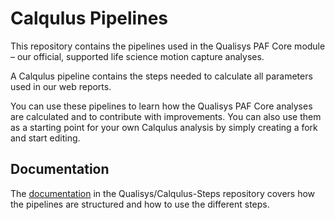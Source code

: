 # Calqulus Pipelines

This repository contains the pipelines used in the Qualisys PAF Core module – our official, supported life science motion capture analyses.

A Calqulus pipeline contains the steps needed to calculate all parameters used in our web reports. 

You can use these pipelines to learn how the Qualisys PAF Core analyses are calculated and to contribute with improvements. You can also use them as a starting point for your own Calqulus analysis by simply creating a fork and start editing.

## Documentation

The [documentation](https://github.com/qualisys/Calqulus-Steps/blob/main/docs/index.md) in the Qualisys/Calqulus-Steps repository covers how the pipelines are structured and how to use the different steps.
